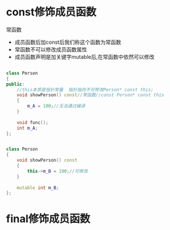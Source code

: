 # const修饰成员函数
常函数
- 成员函数后加const后我们称这个函数为常函数
- 常函数不可以修改成员函数属性
- 成员函数声明是加关键字mutable后,在常函数中依然可以修改
```ad-error
```
```cpp
class Person
{
public:
    //this本质是指针常量  指针指向不可修改Person* const this;
    void showPerson() const//常函数//const Person* const this
    {
        m_A = 100;//无法通过编译
    }
    
    void func();
    int m_A;
};
```

```ad-example
```
```cpp
class Person
{
    void showPerson() const
    {
        this->m_B = 100;//可修改
    }
    
    mutable int m_B;
};
```

# final修饰成员函数
